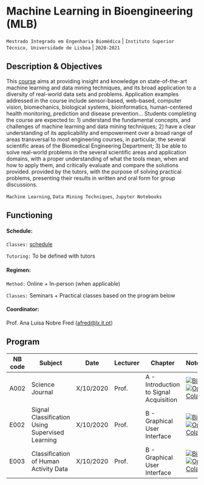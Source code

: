 # Machine Learning in Bioengineering (MLB)
```Mestrado Integrado em Engenharia Biomédica``` | ```Instituto Superior Técnico, Universidade de Lisboa``` | ```2020-2021```

## Description & Objectives

This  [course](https://fenix.tecnico.ulisboa.pt/disciplinas/AAB46/2020-2021/2-semestre) aims at providing insight and knowledge on state-of-the-art machine learning and data mining techniques, and its broad application to a diversity of real-world data sets and problems. Application examples addressed in the course include sensor-based, web-based, computer vision, biomechanics, biological systems, bioinformatics, human-centered health monitoring, prediction and disease prevention…   Students completing the course are expected to: 1) understand the fundamental concepts, and challenges of machine learning and data mining techniques; 2) have a clear understanding of its applicability and empowerment over a broad range of areas transversal to most engineering courses, in particular, the several scientific areas of the Biomedical Engineering Department; 3) be able to solve real-world problems in the several scientific areas and application domains, with a proper understanding of what the tools mean, when and how to apply them, and critically evaluate and compare the solutions provided. provided by the tutors, with the purpose of solving practical problems, presenting their results in written and oral form for group discussions.

```Machine Learning```, ```Data Mining Techniques```, ```Jupyter Notebooks```


## Functioning

#### Schedule:

`Classes:` [schedule](https://fenix.tecnico.ulisboa.pt/disciplinas/AAB46/2020-2021/2-semestre/horario)

`Tutoring:` To be defined with tutors


#### Regimen:

`Method:` Online + In-person (when applicable)

`Classes:` Seminars + Practical classes based on the program below
 

#### Coordinator:
Prof. Ana Luisa Nobre Fred ([afred@lx.it.pt](mailto:afred@lx.it.pt))


## Program
NB code | Subject | Date | Lecturer | Chapter | Notebook 
--- | --- | ---| --- | --- | ---
A002 | Science Journal | X/10/2020 | Prof. | A - Introduction to Signal Acquisition |   [![Binder](http://mybinder.org/badge_logo.svg)](http://mybinder.org/v2/gh/PIA-Group/ScientIST-notebooks/master?urlpath=lab/tree/A.Signal_Acquisition/A002%20Science%20Journal.ipynb) [![Open In Colab](https://colab.research.google.com/assets/colab-badge.svg)](https://colab.research.google.com/github/PIA-Group/ScientIST-notebooks/blob/master/A.Signal_Acquisition/A002%20Science%20Journal.ipynb) 
E002 | Signal Classification Using Supervised Learning | X/10/2020 | Prof. | B - Graphical User Interface |  [![Binder](http://mybinder.org/badge_logo.svg)](http://mybinder.org/v2/gh/PIA-Group/ScientIST-notebooks/master?urlpath=lab/tree/E.Classification/E002%20Signal%20Classification%20Using%20SL.ipynb) [![Open In Colab](https://colab.research.google.com/assets/colab-badge.svg)](https://colab.research.google.com/github/PIA-Group/ScientIST-notebooks/blob/master/E.Classification/E002%20Signal%20Classification%20Using%20SL.ipynb)
E003 | Classification of Human Activity Data | X/10/2020 | Prof. | B - Graphical User Interface |  [![Binder](http://mybinder.org/badge_logo.svg)](http://mybinder.org/v2/gh/PIA-Group/ScientIST-notebooks/master?urlpath=lab/tree/E.Classification/E003%20Classification%20of%20Human%20Activity%20Data.ipynb) [![Open In Colab](https://colab.research.google.com/assets/colab-badge.svg)](https://colab.research.google.com/github/PIA-Group/ScientIST-notebooks/blob/master/E.Classification/E003%20Classification%20of%20Human%20Activity%20Data.ipynb) 

